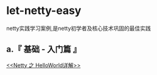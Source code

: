 # let-netty-easy
netty实践学习案例,是netty初学者及核心技术巩固的最佳实践

## a.『 基础 - 入门篇 』
[<<Netty 之 HelloWorld详解>>]()<br>